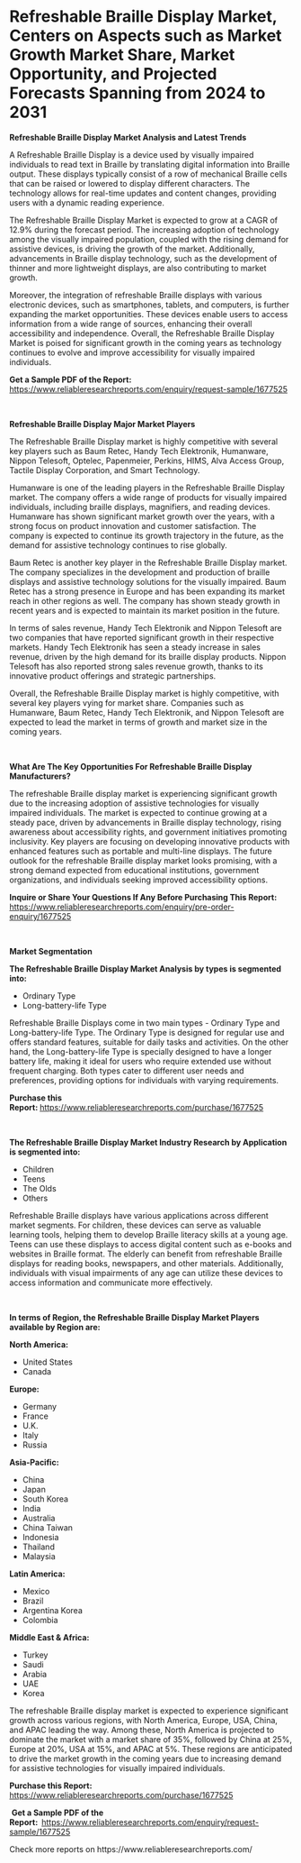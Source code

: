 <p><h1>Refreshable Braille Display Market, Centers on Aspects such as Market Growth Market Share, Market Opportunity, and Projected Forecasts Spanning from 2024 to 2031</h1></p><p><strong>Refreshable Braille Display Market Analysis and Latest Trends</strong></p>
<p><p>A Refreshable Braille Display is a device used by visually impaired individuals to read text in Braille by translating digital information into Braille output. These displays typically consist of a row of mechanical Braille cells that can be raised or lowered to display different characters. The technology allows for real-time updates and content changes, providing users with a dynamic reading experience.</p><p>The Refreshable Braille Display Market is expected to grow at a CAGR of 12.9% during the forecast period. The increasing adoption of technology among the visually impaired population, coupled with the rising demand for assistive devices, is driving the growth of the market. Additionally, advancements in Braille display technology, such as the development of thinner and more lightweight displays, are also contributing to market growth.</p><p>Moreover, the integration of refreshable Braille displays with various electronic devices, such as smartphones, tablets, and computers, is further expanding the market opportunities. These devices enable users to access information from a wide range of sources, enhancing their overall accessibility and independence. Overall, the Refreshable Braille Display Market is poised for significant growth in the coming years as technology continues to evolve and improve accessibility for visually impaired individuals.</p></p>
<p><strong>Get a Sample PDF of the Report:&nbsp;</strong> <a href="https://www.reliableresearchreports.com/enquiry/request-sample/1677525">https://www.reliableresearchreports.com/enquiry/request-sample/1677525</a></p>
<p>&nbsp;</p>
<p><strong>Refreshable Braille Display Major Market Players</strong></p>
<p><p>The Refreshable Braille Display market is highly competitive with several key players such as Baum Retec, Handy Tech Elektronik, Humanware, Nippon Telesoft, Optelec, Papenmeier, Perkins, HIMS, Alva Access Group, Tactile Display Corporation, and Smart Technology.</p><p>Humanware is one of the leading players in the Refreshable Braille Display market. The company offers a wide range of products for visually impaired individuals, including braille displays, magnifiers, and reading devices. Humanware has shown significant market growth over the years, with a strong focus on product innovation and customer satisfaction. The company is expected to continue its growth trajectory in the future, as the demand for assistive technology continues to rise globally.</p><p>Baum Retec is another key player in the Refreshable Braille Display market. The company specializes in the development and production of braille displays and assistive technology solutions for the visually impaired. Baum Retec has a strong presence in Europe and has been expanding its market reach in other regions as well. The company has shown steady growth in recent years and is expected to maintain its market position in the future.</p><p>In terms of sales revenue, Handy Tech Elektronik and Nippon Telesoft are two companies that have reported significant growth in their respective markets. Handy Tech Elektronik has seen a steady increase in sales revenue, driven by the high demand for its braille display products. Nippon Telesoft has also reported strong sales revenue growth, thanks to its innovative product offerings and strategic partnerships.</p><p>Overall, the Refreshable Braille Display market is highly competitive, with several key players vying for market share. Companies such as Humanware, Baum Retec, Handy Tech Elektronik, and Nippon Telesoft are expected to lead the market in terms of growth and market size in the coming years.</p></p>
<p>&nbsp;</p>
<p><strong>What Are The Key Opportunities For Refreshable Braille Display Manufacturers?</strong></p>
<p><p>The refreshable Braille display market is experiencing significant growth due to the increasing adoption of assistive technologies for visually impaired individuals. The market is expected to continue growing at a steady pace, driven by advancements in Braille display technology, rising awareness about accessibility rights, and government initiatives promoting inclusivity. Key players are focusing on developing innovative products with enhanced features such as portable and multi-line displays. The future outlook for the refreshable Braille display market looks promising, with a strong demand expected from educational institutions, government organizations, and individuals seeking improved accessibility options.</p></p>
<p><strong>Inquire or Share Your Questions If Any Before Purchasing This Report:</strong> <a href="https://www.reliableresearchreports.com/enquiry/pre-order-enquiry/1677525">https://www.reliableresearchreports.com/enquiry/pre-order-enquiry/1677525</a></p>
<p>&nbsp;</p>
<p><strong>Market Segmentation</strong></p>
<p><strong>The Refreshable Braille Display Market Analysis by types is segmented into:</strong></p>
<p><ul><li>Ordinary Type</li><li>Long-battery-life Type</li></ul></p>
<p><p>Refreshable Braille Displays come in two main types - Ordinary Type and Long-battery-life Type. The Ordinary Type is designed for regular use and offers standard features, suitable for daily tasks and activities. On the other hand, the Long-battery-life Type is specially designed to have a longer battery life, making it ideal for users who require extended use without frequent charging. Both types cater to different user needs and preferences, providing options for individuals with varying requirements.</p></p>
<p><strong>Purchase this Report:&nbsp;</strong><a href="https://www.reliableresearchreports.com/purchase/1677525">https://www.reliableresearchreports.com/purchase/1677525</a></p>
<p>&nbsp;</p>
<p><strong>The Refreshable Braille Display Market Industry Research by Application is segmented into:</strong></p>
<p><ul><li>Children</li><li>Teens</li><li>The Olds</li><li>Others</li></ul></p>
<p><p>Refreshable Braille displays have various applications across different market segments. For children, these devices can serve as valuable learning tools, helping them to develop Braille literacy skills at a young age. Teens can use these displays to access digital content such as e-books and websites in Braille format. The elderly can benefit from refreshable Braille displays for reading books, newspapers, and other materials. Additionally, individuals with visual impairments of any age can utilize these devices to access information and communicate more effectively.</p></p>
<p>&nbsp;</p>
<p><strong>In terms of Region, the Refreshable Braille Display Market Players available by Region are:</strong></p>
<p>
    <p> <strong> North America: </strong>
        <ul>
            <li>United States</li>
            <li>Canada</li>
        </ul>
        </p> 
    <p> <strong> Europe: </strong>
        <ul>
            <li>Germany</li>
            <li>France</li>
            <li>U.K.</li>
            <li>Italy</li>
            <li>Russia</li>
        </ul>
        </p> 
    <p> <strong> Asia-Pacific: </strong>
        <ul>
            <li>China</li>
            <li>Japan</li>
            <li>South Korea</li>
            <li>India</li>
            <li>Australia</li>
            <li>China Taiwan</li>
            <li>Indonesia</li>
            <li>Thailand</li>
            <li>Malaysia</li>
        </ul>
        </p> 
    <p> <strong> Latin America: </strong>
        <ul>
            <li>Mexico</li>
            <li>Brazil</li>
            <li>Argentina Korea</li>
            <li>Colombia</li>
        </ul>
        </p> 
    <p> <strong> Middle East & Africa: </strong>
        <ul>
            <li>Turkey</li>
            <li>Saudi</li>
            <li>Arabia</li>
            <li>UAE</li>
            <li>Korea</li>
        </ul>
    </p>
    </p>
<p><p>The refreshable Braille display market is expected to experience significant growth across various regions, with North America, Europe, USA, China, and APAC leading the way. Among these, North America is projected to dominate the market with a market share of 35%, followed by China at 25%, Europe at 20%, USA at 15%, and APAC at 5%. These regions are anticipated to drive the market growth in the coming years due to increasing demand for assistive technologies for visually impaired individuals.</p></p>
<p><strong>Purchase this Report: </strong><a href="https://www.reliableresearchreports.com/purchase/1677525">https://www.reliableresearchreports.com/purchase/1677525</a></p>
<p>&nbsp;<strong>Get a Sample PDF of the Report:&nbsp;&nbsp;</strong><a href="https://www.reliableresearchreports.com/enquiry/request-sample/1677525">https://www.reliableresearchreports.com/enquiry/request-sample/1677525</a></p>
<p><strong></strong></p>
<p>Check more reports on https://www.reliableresearchreports.com/</p>